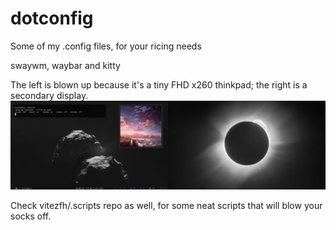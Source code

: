 # dotconfig
Some of my .config files, for your ricing needs

swaywm, waybar and kitty

The left is blown up because it's a tiny FHD x260 thinkpad; the right is a secondary display.
![Screencap1](/screenshots/screenshot1.png)

Check vitezfh/.scripts repo as well, for some neat scripts that will blow your socks off.

